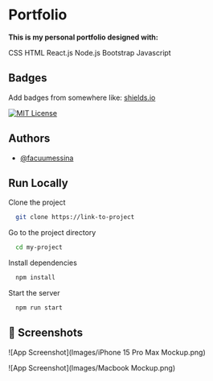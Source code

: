 
# Portfolio <Fm>

**This is my personal portfolio designed with:**

CSS
HTML
React.js
Node.js
Bootstrap
Javascript



## Badges

Add badges from somewhere like: [shields.io](https://shields.io/)

[![MIT License](https://img.shields.io/badge/License-MIT-green.svg)](https://choosealicense.com/licenses/mit/)

## Authors

- [@facuumessina](https://www.github.com/facuumessina)


## Run Locally

Clone the project

```bash
  git clone https://link-to-project
```

Go to the project directory

```bash
  cd my-project
```

Install dependencies

```bash
  npm install
```

Start the server

```bash
  npm run start
```


## 📲 Screenshots

![App Screenshot](Images/iPhone 15 Pro Max Mockup.png)

![App Screenshot](Images/Macbook Mockup.png)
